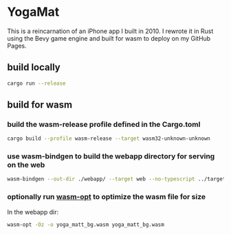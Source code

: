 # YogaMat

This is a reincarnation of an iPhone app I built in 2010.
I rewrote it in Rust using the Bevy game engine and built for wasm to deploy
on my GitHub Pages.

## build locally
```bash
cargo run --release
```
## build for wasm
### build the wasm-release profile defined in the Cargo.toml
```bash
cargo build --profile wasm-release --target wasm32-unknown-unknown
```
### use wasm-bindgen to build the webapp directory for serving on the web
```bash
wasm-bindgen --out-dir ./webapp/ --target web --no-typescript ../target/wasm32-unknown-unknown/wasm-release/yoga_matt.wasm
```
### optionally run [wasm-opt](https://crates.io/crates/wasm-opt) to optimize the wasm file for size
In the webapp dir:
```bash
wasm-opt -Oz -o yoga_matt_bg.wasm yoga_matt_bg.wasm
```
